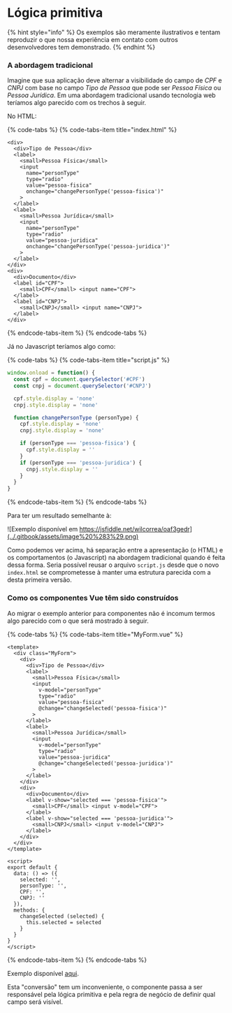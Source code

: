 # Lógica primitiva

{% hint style="info" %}
Os exemplos são meramente ilustrativos e tentam reproduzir o que nossa experiência em contato com outros desenvolvedores tem demonstrado.
{% endhint %}

### A abordagem tradicional

Imagine que sua aplicação deve alternar a visibilidade do campo de _CPF_ e _CNPJ_ com base no campo _Tipo de Pessoa_ que pode ser _Pessoa Física_ ou _Pessoa Jurídica_. Em uma abordagem tradicional usando tecnologia web teríamos algo parecido com os trechos à seguir.

No HTML:

{% code-tabs %}
{% code-tabs-item title="index.html" %}
```markup
<div>
  <div>Tipo de Pessoa</div>
  <label>
    <small>Pessoa Física</small>
    <input
      name="personType"
      type="radio"
      value="pessoa-fisica"
      onchange="changePersonType('pessoa-fisica')"
    >
  </label>
  <label>
    <small>Pessoa Jurídica</small>
    <input
      name="personType"
      type="radio"
      value="pessoa-juridica"
      onchange="changePersonType('pessoa-juridica')"
    >
  </label>
</div>
<div>
  <div>Documento</div>
  <label id="CPF">
    <small>CPF</small> <input name="CPF">
  </label>
  <label id="CNPJ">
    <small>CNPJ</small> <input name="CNPJ">
  </label>
</div>
```
{% endcode-tabs-item %}
{% endcode-tabs %}

Já no Javascript teríamos algo como:

{% code-tabs %}
{% code-tabs-item title="script.js" %}
```javascript
window.onload = function() {
  const cpf = document.querySelector('#CPF')
  const cnpj = document.querySelector('#CNPJ')

  cpf.style.display = 'none'
  cnpj.style.display = 'none'

  function changePersonType (personType) {
    cpf.style.display = 'none'
    cnpj.style.display = 'none'

    if (personType === 'pessoa-fisica') {
      cpf.style.display = ''
    }
    if (personType === 'pessoa-juridica') {
      cnpj.style.display = ''
    }
  }
}
```
{% endcode-tabs-item %}
{% endcode-tabs %}

Para ter um resultado semelhante à:

![Exemplo dispon&#xED;vel em https://jsfiddle.net/wilcorrea/oaf3gedr](../.gitbook/assets/image%20%283%29.png)

Como podemos ver acima, há separação entre a apresentação \(o HTML\) e os comportamentos \(o Javascript\) na abordagem tradicional quando é feita dessa forma. Seria possível reusar o arquivo `script.js` desde que o novo `index.html` se comprometesse à manter uma estrutura parecida com a desta primeira versão.

### Como os componentes Vue têm sido construídos

Ao migrar o exemplo anterior para componentes não é incomum termos algo parecido com o que será mostrado à seguir.

{% code-tabs %}
{% code-tabs-item title="MyForm.vue" %}
```markup
<template>
  <div class="MyForm">
    <div>
      <div>Tipo de Pessoa</div>
      <label>
        <small>Pessoa Física</small>
        <input
          v-model="personType"
          type="radio"
          value="pessoa-fisica"
          @change="changeSelected('pessoa-fisica')"
        >
      </label>
      <label>
        <small>Pessoa Jurídica</small>
        <input
          v-model="personType"
          type="radio"
          value="pessoa-juridica"
          @change="changeSelected('pessoa-juridica')"
        >
      </label>
    </div>
    <div>
      <div>Documento</div>
      <label v-show="selected === 'pessoa-fisica'">
        <small>CPF</small> <input v-model="CPF">
      </label>
      <label v-show="selected === 'pessoa-juridica'">
        <small>CNPJ</small> <input v-model="CNPJ">
      </label>
    </div>
  </div>
</template>

<script>
export default {
  data: () => ({
  	selected: '',
	personType: '',
    CPF: '',
    CNPJ: ''
  }),
  methods: {
    changeSelected (selected) {
      this.selected = selected
    }
  }
}
</script>
```
{% endcode-tabs-item %}
{% endcode-tabs %}

Exemplo disponível [aqui](https://jsfiddle.net/wilcorrea/eupyzak2).

Esta "conversão" tem um inconveniente, o componente passa a ser responsável pela lógica primitiva e pela regra de negócio de definir qual campo será visível.

